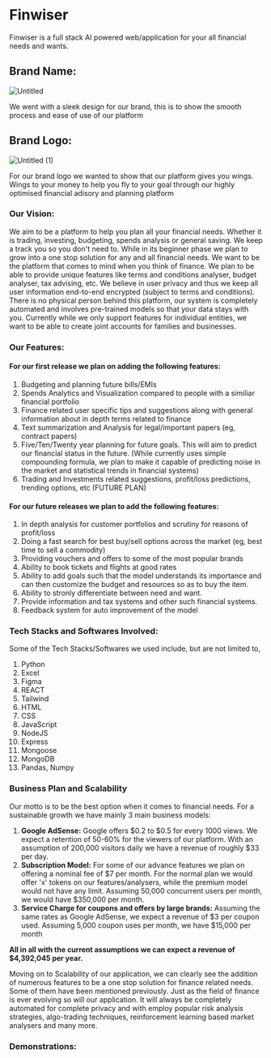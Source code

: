 # Finwiser
Finwiser is a full stack AI powered web/application for your all financial needs and wants. 

## Brand Name: 
![Untitled](https://github.com/shrey7ansh07/finwiser/assets/72234861/dfc0d4bb-6d3b-416e-87dd-d403cc1a64b5)

We went with a sleek design for our brand, this is to show the smooth process and ease of use of our platform

## Brand Logo: 
![Untitled (1)](https://github.com/shrey7ansh07/finwiser/assets/72234861/1885382b-c4fe-485b-afc0-6cae5c108ac2)

For our brand logo we wanted to show that our platform gives you wings. Wings to your money to help you fly to your goal through our highly optimised financial adisory and planning platform

### Our Vision:
We aim to be a platform to help you plan all your financial needs. Whether it is trading, investing, budgeting, spends analysis or general saving. We keep a track you so you don't need to. While in its beginner phase we plan to grow into a one stop solution for any and all financial needs. We want to be the platform that comes to mind when you think of finance. We plan to be able to provide unique features like terms and conditions analyser, budget analyser, tax advising, etc. We believe in user privacy and thus we keep all user information end-to-end encrypted (subject to terms and conditions). There is no physical person behind this platform, our system is completely automated and involves pre-trained models so that your data stays with you. Currently while we only support features for individual entities, we want to be able to create joint accounts for families and businesses. 

### Our Features:
#### For our first release we plan on adding the following features:
1. Budgeting and planning future bills/EMIs
2. Spends Analytics and Visualization compared to people with a similiar financial portfolio
3. Finance related user specific tips and suggestions along with general information about in depth terms related to finance
4. Text summarization and Analysis for legal/important papers (eg, contract papers)
5. Five/Ten/Twenty year planning for future goals. This will aim to predict our financial status in the future. (While currently uses simple compounding formula, we plan to make it capable of predicting noise in the market and statistical trends in financial systems)
6. Trading and Investments related suggestions, profit/loss predictions, trending options, etc (FUTURE PLAN)

#### For our future releases we plan to add the following features:
1. In depth analysis for customer portfolios and scrutiny for reasons of profit/loss
2. Doing a fast search for best buy/sell options across the market (eg, best time to sell a commodity)
3. Providing vouchers and offers to some of the most popular brands
4. Ability to book tickets and flights at good rates
5. Ability to add goals such that the model understands its importance and can then customize the budget and resources so as to buy the item.
6. Ability to stronly differentiate between need and want.
7. Provide information and tax systems and other such financial systems.
8. Feedback system for auto improvement of the model

### Tech Stacks and Softwares Involved:
Some of the Tech Stacks/Softwares we used include, but are not limited to,
1. Python
2. Excel
3. Figma
4. REACT
5. Tailwind
6. HTML
7. CSS
8. JavaScript
9. NodeJS
10. Express
11. Mongoose
12. MongoDB
13. Pandas, Numpy

### Business Plan and Scalability
Our motto is to be the best option when it comes to financial needs. For a sustainable growth we have mainly 3 main business models:
1. **Google AdSense:** Google offers $0.2 to $0.5 for every 1000 views. We expect a retention of 50-60% for the viewers of our platform. With an assumption of 200,000 visitors daily we have a revenue of roughly $33 per day.
2. **Subscription Model:** For some of our advance features we plan on offering a nominal fee of $7 per month. For the normal plan we would offer 'x' tokens on our features/analysers, while the premium model would not have any limit. Assuming 50,000 concurrent users per month, we would have $350,000 per month.
3. **Service Charge for coupons and offers by large brands:** Assuming the same rates as Google AdSense, we expect a revenue of $3 per coupon used. Assuming 5,000 coupon uses per month, we have $15,000 per month

**All in all with the current assumptions we can expect a revenue of $4,392,045 per year.**

Moving on to Scalability of our application, we can clearly see the addition of numerous features to be a one stop solution for finance related needs. Some of them have been mentioned previously. Just as the field of finance is ever evolving so will our application. It will always be completely automated for complete privacy and with employ popular risk analysis strategies, algo-trading techniques, reinforcement learning based market analysers and many more.
    
### Demonstrations:
